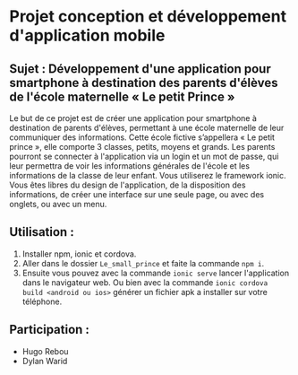 # Projet conception et développement d'application mobile

## Sujet : Développement d'une application pour smartphone à destination des parents d'élèves de l'école maternelle « Le petit Prince »

Le but de ce projet est de créer une application pour smartphone à destination de parents d'élèves, permettant à une école maternelle de leur communiquer des informations. Cette école fictive s’appellera « Le petit prince », elle comporte 3 classes, petits, moyens et grands. Les parents pourront se connecter à l'application via un login et un mot de passe, qui leur permettra de voir les informations générales de l'école et les informations de la classe de leur enfant. Vous utiliserez le framework ionic. Vous êtes libres du design de l'application, de la disposition des informations, de créer une interface sur une seule page, ou avec des onglets, ou avec un menu.

## Utilisation :

1. Installer npm, ionic et cordova.
2. Aller dans le dossier ```Le_small_prince``` et faite la commande ```npm i```.
3. Ensuite vous pouvez avec la commande ```ionic serve``` lancer l'application dans le navigateur web. Ou bien avec la commande ```ionic cordova build <android ou ios>``` générer un fichier apk a installer sur votre téléphone. 
## Participation :

- Hugo Rebou
- Dylan Warid